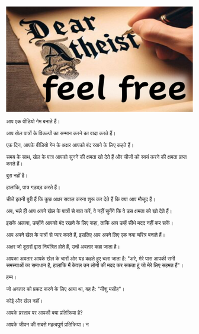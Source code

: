 ![Video cover image](../cover.jpg "cover photo")

आप एक वीडियो गेम बनाते हैं।

आप खेल पात्रों के विकल्पों का सम्मान करने का वादा करते हैं।

एक दिन, आपके वीडियो गेम के अक्षर आपको बंद रखने के लिए कहते हैं।

समय के साथ, खेल के पात्र आपको सुनने की क्षमता खो देते हैं और चीजों को स्वयं करने की क्षमता प्राप्त करते हैं।

बुरा नहीं है।

हालांकि, पात्र गड़बड़ करते हैं।

चीजें इतनी बुरी हैं कि कुछ अक्षर सवाल करना शुरू कर देते हैं कि क्या आप मौजूद हैं।

अब, भले ही आप अपने खेल के पात्रों से बात करें, वे नहीं सुनेंगे कि वे उस क्षमता को खो देते हैं।

इसके अलावा, उन्होंने आपको बंद रखने के लिए कहा, ताकि आप उन्हें सीधे मदद नहीं कर सकें।

आप अपने खेल के पात्रों से प्यार करते हैं, इसलिए आप अपने लिए एक नया चरित्र बनाते हैं।

अक्षर जो दूसरों द्वारा नियंत्रित होते हैं, उन्हें अवतार कहा जाता है।

आपका अवतार आपके खेल के चारों ओर यह कहते हुए चला जाता है: "अरे, मेरे पास आपकी सभी समस्याओं का समाधान है, हालांकि मैं केवल उन लोगों की मदद कर सकता हूं जो मेरे लिए सहमत हैं"।

हम्म।

जो अवतार को प्रकट करने के लिए आया था, वह है: "यीशु मसीह"।

कोई और खेल नहीं।

आपके प्रस्ताव पर आपकी क्या प्रतिक्रिया है?

आपके जीवन की सबसे महत्वपूर्ण प्रतिक्रिया। न